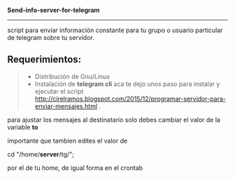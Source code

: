 **Send-info-server-for-telegram**

----------
script para enviar información constante para tu grupo o usuario particular de telegram sobre tu servidor.

Requerimientos:
-------------


>- Distribución de Gnu/Linux 
> - Instalación de **telegram cli** aca te dejo unos paso para instalar y ejecutar el script http://cirelramos.blogspot.com/2015/12/programar-servidor-para-enviar-mensajes.html .

para ajustar los mensajes al destinatario solo debes cambiar el valor de la variable **to**

importante que tambien edites el valor de 

cd "/home/**server**/tg/";  

por el de tu home, de igual forma en el crontab



